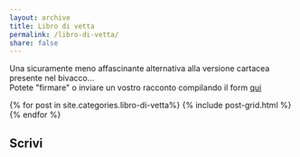 ```yaml
---
layout: archive
title: Libro di vetta
permalink: /libro-di-vetta/ 
share: false
--- 
```


Una sicuramente meno affascinante alternativa alla versione cartacea presente nel bivacco…  
Potete "firmare" o inviare un vostro racconto compilando il form [qui](#form)

<div class="tiles">
{% for post in site.categories.libro-di-vetta%}
  {% include post-grid.html %}
{% endfor %}
</div><!-- /.tiles -->

<a id="form"></a> 
## Scrivi 

